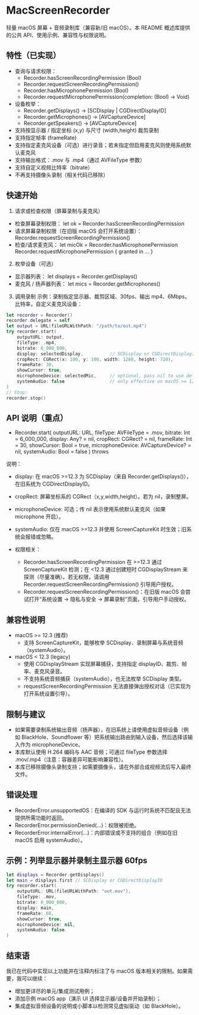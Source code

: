 # MacScreenRecorder

轻量 macOS 屏幕 + 音频录制库（兼容新/旧 macOS）。本 README 概述库提供的公共 API、使用示例、兼容性与权限说明。

## 特性（已实现）

- 查询与请求权限：
  - Recorder.hasScreenRecordingPermission (Bool)
  - Recorder.requestScreenRecordingPermission()
  - Recorder.hasMicrophonePermission (Bool)
  - Recorder.requestMicrophonePermission(completion: (Bool) -> Void)
- 设备枚举：
  - Recorder.getDisplays() -> [SCDisplay | CGDirectDisplayID]
  - Recorder.getMicrophones() -> [AVCaptureDevice]
  - Recorder.getSpeakers() -> [AVCaptureDevice]
- 支持按显示器 / 指定坐标 (x,y) 与尺寸 (width,height) 裁剪录制
- 支持指定帧率 (frameRate)
- 支持指定麦克风设备（可选）进行录音；若未指定但启用麦克风则使用系统默认麦克风
- 支持输出格式：.mov 与 .mp4（通过 AVFileType 参数）
- 支持自定义视频比特率（bitrate）
- 不再支持摄像头录制（相关代码已移除）

## 快速开始

1. 请求或检查权限（屏幕录制与麦克风）

- 检查屏幕录制权限：
  let ok = Recorder.hasScreenRecordingPermission
- 请求屏幕录制权限（在旧版 macOS 会打开系统设置）：
  Recorder.requestScreenRecordingPermission()
- 检查/请求麦克风：
  let micOk = Recorder.hasMicrophonePermission
  Recorder.requestMicrophonePermission { granted in ... }

2. 枚举设备（可选）

- 显示器列表：
  let displays = Recorder.getDisplays()
- 麦克风 / 扬声器列表：
  let mics = Recorder.getMicrophones()

3. 调用录制
   示例：录制指定显示器、裁剪区域、30fps、输出 mp4、6Mbps，比特率，自定义麦克风设备：

```swift
let recorder = Recorder()
recorder.delegate = self
let output = URL(fileURLWithPath: "/path/to/out.mp4")
try recorder.start(
    outputURL: output,
    fileType: .mp4,
    bitrate: 6_000_000,
    display: selectedDisplay,          // SCDisplay or CGDirectDisplayID
    cropRect: CGRect(x: 100, y: 100, width: 1280, height: 720),
    frameRate: 30,
    showCursor: true,
    microphoneDevice: selectedMic,     // optional, pass nil to use default
    systemAudio: false                 // only effective on macOS >= 12.3
)
// Stop:
recorder.stop()
```

## API 说明（重点）

- Recorder.start(
  outputURL: URL,
  fileType: AVFileType = .mov,
  bitrate: Int = 6_000_000,
  display: Any? = nil,
  cropRect: CGRect? = nil,
  frameRate: Int = 30,
  showCursor: Bool = true,
  microphoneDevice: AVCaptureDevice? = nil,
  systemAudio: Bool = false
  ) throws

说明：

- display: 在 macOS >=12.3 为 SCDisplay（来自 Recorder.getDisplays()），在旧系统为 CGDirectDisplayID。
- cropRect: 屏幕坐标系的 CGRect（x,y,width,height）。若为 nil，录制整屏。
- microphoneDevice: 可选；传 nil 表示使用系统默认麦克风（如果 microphone 开启）。
- systemAudio: 仅在 macOS >=12.3 并使用 ScreenCaptureKit 时生效；旧系统会报错或忽略。

- 权限相关：
  - Recorder.hasScreenRecordingPermission 在 >=12.3 通过 ScreenCaptureKit 检测；在 <12.3 通过创建短时 CGDisplayStream 来探测（尽量准确）。若无权限，请调用 Recorder.requestScreenRecordingPermission() 引导用户授权。
  - Recorder.requestScreenRecordingPermission()：在旧版 macOS 会尝试打开“系统设置 → 隐私与安全 → 屏幕录制”页面，引导用户手动授权。

## 兼容性说明

- macOS >= 12.3 (推荐)
  - 支持 ScreenCaptureKit，能够枚举 SCDisplay、录制屏幕与系统音频（systemAudio）。
- macOS < 12.3 (legacy)
  - 使用 CGDisplayStream 实现屏幕捕获，支持指定 displayID、裁剪、帧率、麦克风录音。
  - 不支持系统音频捕获（systemAudio），也无法枚举 SCDisplay 类型。
  - requestScreenRecordingPermission 无法直接弹出授权对话（已实现为打开系统设置引导）。

## 限制与建议

- 如果需要录制系统输出音频（扬声器），在旧系统上请使用虚拟音频设备（例如 BlackHole、Soundflower 等）把系统输出路由到输入设备，然后选择该输入作为 microphoneDevice。
- 本库默认使用 H.264 编码与 AAC 音频；可通过 fileType 参数选择 .mov/.mp4（注意：容器差异可能影响兼容性）。
- 本库已移除摄像头录制支持；如需要摄像头，请在外部合成视频流后写入最终文件。

## 错误处理

- RecorderError.unsupportedOS：在编译的 SDK 与运行时系统不匹配且无法提供所需功能时返回。
- RecorderError.permissionDenied(...)：权限被拒绝。
- RecorderError.internalError(...)：内部错误或不支持的组合（例如在旧 macOS 启用 systemAudio）。

## 示例：列举显示器并录制主显示器 60fps

```swift
let displays = Recorder.getDisplays()
let main = displays.first // SCDisplay or CGDirectDisplayID
try recorder.start(
    outputURL: URL(fileURLWithPath: "out.mov"),
    fileType: .mov,
    bitrate: 8_000_000,
    display: main,
    frameRate: 60,
    showCursor: true,
    microphoneDevice: nil,
    systemAudio: false
)
```

## 结束语

我已在代码中实现以上功能并在注释内标注了与 macOS 版本相关的限制。如果需要，我可以继续：

- 增加更详尽的单元/集成测试用例；
- 添加示例 macOS app（演示 UI 选择显示器/设备并开始录制）；
- 集成虚拟音频设备的说明或小脚本以检测常见虚拟驱动（如 BlackHole）。
